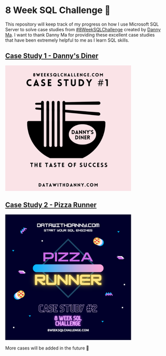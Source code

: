 # 8 Week SQL Challenge :muscle:
This repository will keep track of my progress on how I use Microsoft SQL Server to solve case studies from [#8WeekSQLChallenge](https://8weeksqlchallenge.com/) created by [Danny Ma](https://www.datawithdanny.com/).
I want to thank Danny Ma for providing these excellent case studies that have been extremely helpful to me as I learn SQL skills.


## [Case Study 1 - Danny's Diner](https://github.com/Manyu-Ku/8_Week_SQL_Challenge/tree/main/Case_study%231)

<img src="images/c1.png" width="400" />

## [Case Study 2 - Pizza Runner](https://github.com/Manyu-Ku/8_Week_SQL_Challenge/tree/main/Case_study%232)

<img src="images/c2.png" width="400" />


More cases will be added in the future :rocket:
